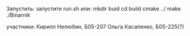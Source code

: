 Запустить:
  запустите run.sh или:
  mkdir buid
  cd build
  cmake ../
  make
  ./Binarnik

участники:
  Кирилл Нелюбин, Б05-207
  Ольга Касапенко, Б05-225(?)

